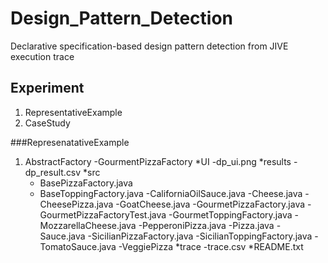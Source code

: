 # Design_Pattern_Detection
Declarative specification-based design pattern detection from JIVE execution trace
## Experiment
1. RepresentativeExample
2. CaseStudy

###RepresenatativeExample
1. AbstractFactory
   -GourmentPizzaFactory
     *UI
       -dp_ui.png
     *results
      -dp_result.csv
     *src
      - BasePizzaFactory.java
      - BaseToppingFactory.java
      -CaliforniaOilSauce.java
      -Cheese.java
      -CheesePizza.java
      -GoatCheese.java
      -GourmetPizzaFactory.java
      -GourmetPizzaFactoryTest.java
      -GourmetToppingFactory.java
      -MozzarellaCheese.java
      -PepperoniPizza.java
      -Pizza.java
      -Sauce.java
      -SicilianPizzaFactory.java
      -SicilianToppingFactory.java
      -TomatoSauce.java
      -VeggiePizza
     *trace
      -trace.csv
     *README.txt
   

